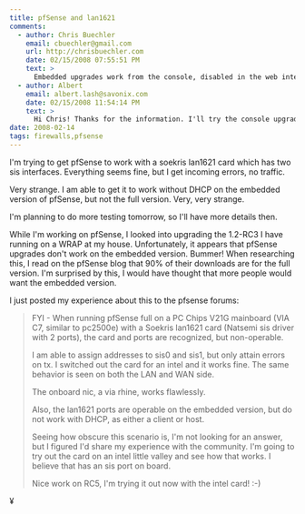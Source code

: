 ```yaml
---
title: pfSense and lan1621
comments:
  - author: Chris Buechler
    email: cbuechler@gmail.com
    url: http://chrisbuechler.com
    date: 02/15/2008 07:55:51 PM
    text: >
      Embedded upgrades work from the console, disabled in the web interface because that way caused problems.<br/><br/>One caveat - there is a known issue that causes multiple binaries to crash right before the system reboots. This isn't an issue on most hardware, it reboots fine regardless. But some hardware hangs during these crashes and never reboots without power cycling. It'll work fine after power cycling.<br/><br/>This will be the case for the lifetime of 1.2. 1.3 will completely change the way the embedded images are built, going back to the same style m0n0wall uses since that should fix all the upgrade issues we've fought forever.
  - author: Albert
    email: albert.lash@savonix.com
    date: 02/15/2008 11:54:14 PM
    text: >
      Hi Chris! Thanks for the information. I'll try the console upgrade...
date: 2008-02-14
tags: firewalls,pfsense
---
```

I'm trying to get pfSense to work with a soekris lan1621 card which has two sis interfaces. Everything seems fine, but I get incoming errors, no traffic.

Very strange. I am able to get it to work without DHCP on the embedded version of pfSense, but not the full version. Very, very strange.

I'm planning to do more testing tomorrow, so I'll have more details then.

While I'm working on pfSense, I looked into upgrading the 1.2-RC3 I have running on a WRAP at my house. Unfortunately, it appears that pfSense upgrades don't work on the embedded version. Bummer! When researching this, I read on the pfSense blog that 90% of their downloads are for the full version. I'm surprised by this, I would have thought that more people would want the embedded version.

I just posted my experience about this to the pfsense forums:

<blockquote>FYI - When running pfSense full on a PC Chips V21G mainboard (VIA C7, similar to pc2500e) with a Soekris lan1621 card (Natsemi sis driver with 2 ports), the card and ports are recognized, but non-operable.

I am able to assign addresses to sis0 and sis1, but only attain errors on tx. I switched out the card for an intel and it works fine. The same behavior is seen on both the LAN and WAN side.

The onboard nic, a via rhine, works flawlessly.

Also, the lan1621 ports are operable on the embedded version, but do not work with DHCP, as either a client or host.

Seeing how obscure this scenario is, I'm not looking for an answer, but I figured I'd share my experience with the community. I'm going to try out the card on an intel little valley and see how that works. I believe that has an sis port on board.

Nice work on RC5, I'm trying it out now with the intel card! :-)</blockquote>

¥

